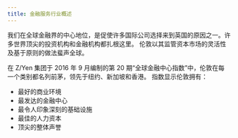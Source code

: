 ```yaml
---
title: 金融服务行业概述
---
```


我们在全球金融界的中心地位，是促使许多国际公司选择来到英国的原因之一。许多世界顶尖的投资机构和金融机构都扎根这里。
伦敦以其监管资本市场的灵活性及基于原则的做法蜚声全球。

在 Z/Yen 集团于 2016 年 9 月编制的第 20 期“全球金融中心指数”中，伦敦在每一个类别都名列前茅，领先于纽约、新加坡和香港。
指数显示伦敦拥有：

-	最好的商业环境
-	最发达的金融中心
-	最令人印象深刻的基础设施
-	最佳的人力资本
-	顶尖的整体声誉

